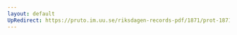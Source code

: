 ```yaml
---
layout: default
UpRedirect: https://pruto.im.uu.se/riksdagen-records-pdf/1871/prot-1871--fk--417/prot-1871--fk--417_034.pdf
---
```

